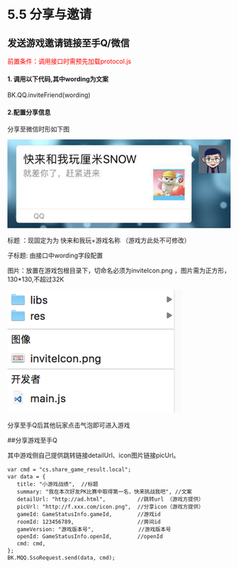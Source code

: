 # 5.5 分享与邀请

## 发送游戏邀请链接至手Q/微信
<font color=#ff0000>前置条件：调用接口时需预先加载protocol.js</font>

#### 1. 调用以下代码,其中wording为文案

BK.QQ.inviteFriend(wording)

#### 2.配置分享信息

分享至微信时形如下图

![](./img/share.png)

标题 ：现固定为为 快来和我玩+游戏名称 （游戏方此处不可修改）

子标题: 由接口中wording字段配置

图片：放置在游戏包根目录下，切命名必须为inviteIcon.png ，图片需为正方形，130*130,不超过32K

![](./img/share2.png)

分享至手Q后其他玩家点击气泡即可进入游戏

##分享游戏至手Q

其中游戏侧自己提供跳转链接detailUrl、icon图片链接picUrl。

```
var cmd = "cs.share_game_result.local";
var data = {
   title: "小游戏战绩",  //标题
   summary: "我在本次好友PK比赛中取得第一名，快来挑战我吧", //文案
   detailUrl: "http://ad.html",          //跳转url （游戏方提供）
   picUrl: "http://f.xxx.com/icon.png",  //分享icon（游戏方提供）   
   gameId: GameStatusInfo.gameId,        //游戏id
   roomId: 123456789,                    //房间id	
   gameVersion: "游戏版本号",              //游戏版本号
   openId: GameStatusInfo.openId,        //openId
   cmd: cmd,
};
BK.MQQ.SsoRequest.send(data, cmd);
```